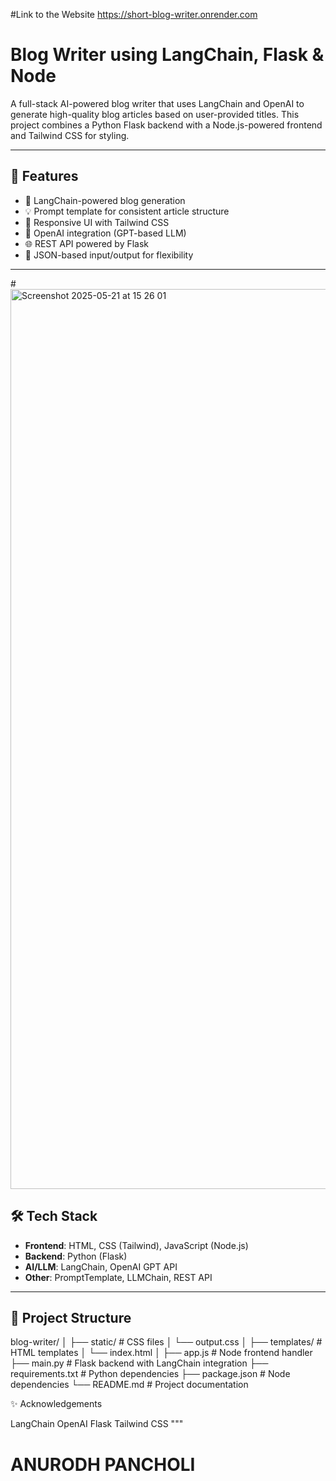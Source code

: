 #Link to the Website
https://short-blog-writer.onrender.com

#  Blog Writer using LangChain, Flask & Node

A full-stack AI-powered blog writer that uses LangChain and OpenAI to generate high-quality blog articles based on user-provided titles. This project combines a Python Flask backend with a Node.js-powered frontend and Tailwind CSS for styling.

---

## 🚀 Features

- 🔗 LangChain-powered blog generation
- 💡 Prompt template for consistent article structure
- 🎨 Responsive UI with Tailwind CSS
- 🧠 OpenAI integration (GPT-based LLM)
- 🌐 REST API powered by Flask
- 📄 JSON-based input/output for flexibility

---

#<img width="1440" alt="Screenshot 2025-05-21 at 15 26 01" src="https://github.com/user-attachments/assets/dd47e264-85cb-4183-9e6f-2c09455a6bba" />


## 🛠 Tech Stack

- **Frontend**: HTML, CSS (Tailwind), JavaScript (Node.js)
- **Backend**: Python (Flask)
- **AI/LLM**: LangChain, OpenAI GPT API
- **Other**: PromptTemplate, LLMChain, REST API

---

## 📂 Project Structure
blog-writer/
│
├── static/ # CSS files
│ └── output.css
│
├── templates/ # HTML templates
│ └── index.html
│
├── app.js # Node frontend handler
├── main.py # Flask backend with LangChain integration
├── requirements.txt # Python dependencies
├── package.json # Node dependencies
└── README.md # Project documentation



✨ Acknowledgements

LangChain
OpenAI
Flask
Tailwind CSS
"""
# ANURODH PANCHOLI
